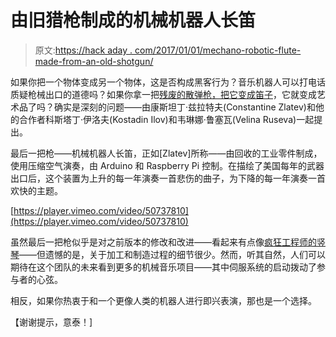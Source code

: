 # 由旧猎枪制成的机械机器人长笛

> 原文:[https://hack aday . com/2017/01/01/mechano-robotic-flute-made-from-an-old-shotgun/](https://hackaday.com/2017/01/01/mechano-robotic-flute-made-from-an-old-shotgun/)

如果你把一个物体变成另一个物体，这是否构成黑客行为？音乐机器人可以打电话质疑枪械出口的道德吗？如果你拿一把[残废的散弹枪，把它变成笛子](http://www.madeinconstantine.com/the-last-gun)，它就变成艺术品了吗？确实是深刻的问题——由康斯坦丁·兹拉特夫(Constantine Zlatev)和他的合作者科斯塔丁·伊洛夫(Kostadin Ilov)和韦琳娜·鲁塞瓦(Velina Ruseva)一起提出。

最后一把枪——机械机器人长笛，正如[Zlatev]所称——由回收的工业零件制成，使用压缩空气演奏，由 Arduino 和 Raspberry Pi 控制。在描绘了美国每年的武器出口后，这个装置为上升的每一年演奏一首悲伤的曲子，为下降的每一年演奏一首欢快的主题。

[https://player.vimeo.com/video/50737810](https://player.vimeo.com/video/50737810)

虽然最后一把枪似乎是对之前版本的修改和改进——看起来有点像[疯狂工程师的竖琴](http://www.madeinconstantine.com/chifte-kavali)——但遗憾的是，关于加工和制造过程的细节很少。然而，听其自然，人们可以期待在这个团队的未来看到更多的机械音乐项目——其中伺服系统的启动拨动了参与者的心弦。

相反，如果你热衷于和一个更像人类的机器人进行即兴表演，那也是一个选择。

【谢谢提示，意泰！]